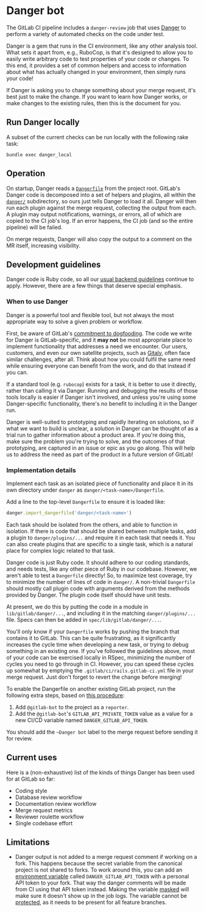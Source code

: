 # Danger bot

The GitLab CI pipeline includes a `danger-review` job that uses [Danger](https://github.com/danger/danger)
to perform a variety of automated checks on the code under test.

Danger is a gem that runs in the CI environment, like any other analysis tool.
What sets it apart from, e.g., RuboCop, is that it's designed to allow you to
easily write arbitrary code to test properties of your code or changes. To this
end, it provides a set of common helpers and access to information about what
has actually changed in your environment, then simply runs your code!

If Danger is asking you to change something about your merge request, it's best
just to make the change. If you want to learn how Danger works, or make changes
to the existing rules, then this is the document for you.

## Run Danger locally

A subset of the current checks can be run locally with the following rake task:

```shell
bundle exec danger_local
```

## Operation

On startup, Danger reads a [`Dangerfile`](https://gitlab.com/gitlab-org/gitlab/blob/master/Dangerfile)
from the project root. GitLab's Danger code is decomposed into a set of helpers
and plugins, all within the [`danger/`](https://gitlab.com/gitlab-org/gitlab-foss/tree/master/danger/)
subdirectory, so ours just tells Danger to load it all. Danger will then run
each plugin against the merge request, collecting the output from each. A plugin
may output notifications, warnings, or errors, all of which are copied to the
CI job's log. If an error happens, the CI job (and so the entire pipeline) will
be failed.

On merge requests, Danger will also copy the output to a comment on the MR
itself, increasing visibility.

## Development guidelines

Danger code is Ruby code, so all our [usual backend guidelines](README.md#backend-guides)
continue to apply. However, there are a few things that deserve special emphasis.

### When to use Danger

Danger is a powerful tool and flexible tool, but not always the most appropriate
way to solve a given problem or workflow.

First, be aware of GitLab's [commitment to dogfooding](https://about.gitlab.com/handbook/engineering/#dogfooding).
The code we write for Danger is GitLab-specific, and it **may not** be most
appropriate place to implement functionality that addresses a need we encounter.
Our users, customers, and even our own satellite projects, such as [Gitaly](https://gitlab.com/gitlab-org/gitaly),
often face similar challenges, after all. Think about how you could fulfil the
same need while ensuring everyone can benefit from the work, and do that instead
if you can.

If a standard tool (e.g. `rubocop`) exists for a task, it is better to use it
directly, rather than calling it via Danger. Running and debugging the results
of those tools locally is easier if Danger isn't involved, and unless you're
using some Danger-specific functionality, there's no benefit to including it in
the Danger run.

Danger is well-suited to prototyping and rapidly iterating on solutions, so if
what we want to build is unclear, a solution in Danger can be thought of as a
trial run to gather information about a product area. If you're doing this, make
sure the problem you're trying to solve, and the outcomes of that prototyping,
are captured in an issue or epic as you go along. This will help us to address
the need as part of the product in a future version of GitLab!

### Implementation details

Implement each task as an isolated piece of functionality and place it in its
own directory under `danger` as `danger/<task-name>/Dangerfile`.

Add a line to the top-level `Dangerfile` to ensure it is loaded like:

```ruby
danger.import_dangerfile('danger/<task-name>')
```

Each task should be isolated from the others, and able to function in isolation.
If there is code that should be shared between multiple tasks, add a plugin to
`danger/plugins/...` and require it in each task that needs it. You can also
create plugins that are specific to a single task, which is a natural place for
complex logic related to that task.

Danger code is just Ruby code. It should adhere to our coding standards, and
needs tests, like any other piece of Ruby in our codebase. However, we aren't
able to test a `Dangerfile` directly! So, to maximize test coverage, try to
minimize the number of lines of code in `danger/`. A non-trivial `Dangerfile`
should mostly call plugin code with arguments derived from the methods provided
by Danger. The plugin code itself should have unit tests.

At present, we do this by putting the code in a module in `lib/gitlab/danger/...`,
and including it in the matching `danger/plugins/...` file. Specs can then be
added in `spec/lib/gitlab/danger/...`.

You'll only know if your `Dangerfile` works by pushing the branch that contains
it to GitLab. This can be quite frustrating, as it significantly increases the
cycle time when developing a new task, or trying to debug something in an
existing one. If you've followed the guidelines above, most of your code can
be exercised locally in RSpec, minimizing the number of cycles you need to go
through in CI. However, you can speed these cycles up somewhat by emptying the
`.gitlab/ci/rails.gitlab-ci.yml` file in your merge request. Just don't forget
to revert the change before merging!

To enable the Dangerfile on another existing GitLab project, run the following extra steps, based on [this procedure](https://danger.systems/guides/getting_started.html#creating-a-bot-account-for-danger-to-use):

1. Add `@gitlab-bot` to the project as a `reporter`.
1. Add the `@gitlab-bot`'s `GITLAB_API_PRIVATE_TOKEN` value as a value for a new CI/CD
   variable named `DANGER_GITLAB_API_TOKEN`.

You should add the `~Danger bot` label to the merge request before sending it
for review.

## Current uses

Here is a (non-exhaustive) list of the kinds of things Danger has been used for
at GitLab so far:

- Coding style
- Database review workflow
- Documentation review workflow
- Merge request metrics
- Reviewer roulette workflow
- Single codebase effort

## Limitations

- Danger output is not added to a merge request comment if working on
  a fork. This happens because the secret variable from the canonical
  project is not shared to forks.
  To work around this, you can add an [environment
  variable](../ci/variables/README.md) called
  `DANGER_GITLAB_API_TOKEN` with a personal API token to your
  fork. That way the danger comments will be made from CI using that
  API token instead.
  Making the variable
  [masked](../ci/variables/README.md#masked-variables) will make sure
  it doesn't show up in the job logs. The variable cannot be
  [protected](../ci/variables/README.md#protected-environment-variables),
  as it needs to be present for all feature branches.
